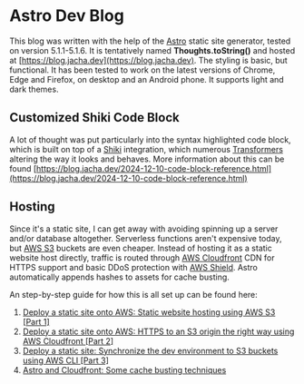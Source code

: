 # Astro Dev Blog

This blog was written with the help of the [Astro](https://astro.build/) static site generator, tested on version 5.1.1-5.1.6. It is tentatively named **Thoughts.toString()** and hosted at [https://blog.jacha.dev](https://blog.jacha.dev). The styling is basic, but functional. It has been tested to work on the latest versions of Chrome, Edge and Firefox, on desktop and an Android phone. It supports light and dark themes.

## Customized Shiki Code Block

A lot of thought was put particularly into the syntax highlighted code block, which is built on top of a [Shiki](https://shiki.matsu.io/) integration, which numerous [Transformers](https://shiki.matsu.io/guide/transformers) altering the way it looks and behaves. More information about this can be found [https://blog.jacha.dev/2024-12-10-code-block-reference.html](https://blog.jacha.dev/2024-12-10-code-block-reference.html)

## Hosting

Since it's a static site, I can get away with avoiding spinning up a server and/or database altogether. Serverless functions aren't expensive today, but [AWS S3](https://aws.amazon.com/s3/) buckets are even cheaper. Instead of hosting it as a static website host directly, traffic is routed through [AWS Cloudfront](https://aws.amazon.com/cloudfront/) CDN for HTTPS support and basic DDoS protection with [AWS Shield](https://aws.amazon.com/shield/). Astro automatically appends hashes to assets for cache busting.

An step-by-step guide for how this is all set up can be found here:
1. [Deploy a static site onto AWS: Static website hosting using AWS S3 [Part 1]](https://blog.jacha.dev/2025-01-18-deploy-a-static-site-onto-aws-static-website-hosting-using-aws-s3-part-1.html)
2. [Deploy a static site onto AWS: HTTPS to an S3 origin the right way using AWS Cloudfront [Part 2]](https://blog.jacha.dev/2025-01-21-deploy-a-static-site-onto-aws-https-to-an-s3-origin-the-right-way-using-aws-cloudfront-part-2.html)
3. [Deploy a static site: Synchronize the dev environment to S3 buckets using AWS CLI [Part 3]](https://blog.jacha.dev/2025-01-25-deploy-a-static-site-synchronize-the-dev-environment-to-s3-buckets-using-aws-cli-part-3.html)
4. [Astro and Cloudfront: Some cache busting techniques](https://blog.jacha.dev/2025-01-28-astro-and-cloudfront-some-cache-busting-techniques.html)

